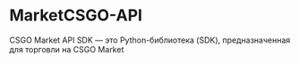 # MarketCSGO-API
CSGO Market API SDK — это Python-библиотека (SDK), предназначенная для торговли на CSGO Market
